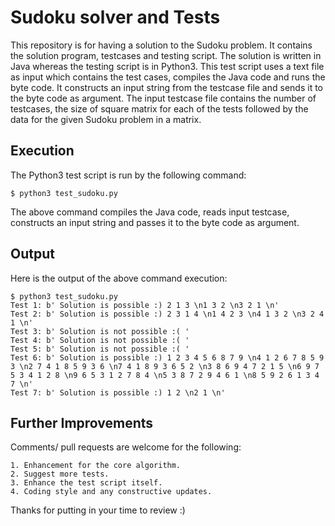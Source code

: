 # Sudoku solver and Tests
This repository is for having a solution to the Sudoku problem. It contains the solution program, testcases and testing script. The solution is
written in Java whereas the testing script is in Python3. This test
script uses a text file as input which contains the test cases, compiles the Java code and runs the byte code. It constructs an input string from
the testcase file and sends it to the byte code as argument. The input testcase
file contains the number of testcases, the size of square matrix for each of
the tests followed by the data for the given Sudoku problem in a matrix. 

## Execution
The Python3 test script is run by the following command:

    $ python3 test_sudoku.py

The above command compiles the Java code, reads input testcase, constructs an
input string and passes it to the byte code as argument. 

## Output
Here is the output of the above command execution:

    $ python3 test_sudoku.py
    Test 1: b' Solution is possible :) 2 1 3 \n1 3 2 \n3 2 1 \n'
    Test 2: b' Solution is possible :) 2 3 1 4 \n1 4 2 3 \n4 1 3 2 \n3 2 4 1 \n'
    Test 3: b' Solution is not possible :( '
    Test 4: b' Solution is not possible :( '
    Test 5: b' Solution is not possible :( '
    Test 6: b' Solution is possible :) 1 2 3 4 5 6 8 7 9 \n4 1 2 6 7 8 5 9 3 \n2 7 4 1 8 5 9 3 6 \n7 4 1 8 9 3 6 5 2 \n3 8 6 9 4 7 2 1 5 \n6 9 7 5 3 4 1 2 8 \n9 6 5 3 1 2 7 8 4 \n5 3 8 7 2 9 4 6 1 \n8 5 9 2 6 1 3 4 7 \n'
    Test 7: b' Solution is possible :) 1 2 \n2 1 \n'

## Further Improvements
Comments/ pull requests are welcome for the following:

    1. Enhancement for the core algorithm.
    2. Suggest more tests.
    3. Enhance the test script itself.
    4. Coding style and any constructive updates.

Thanks for putting in your time to review :)

